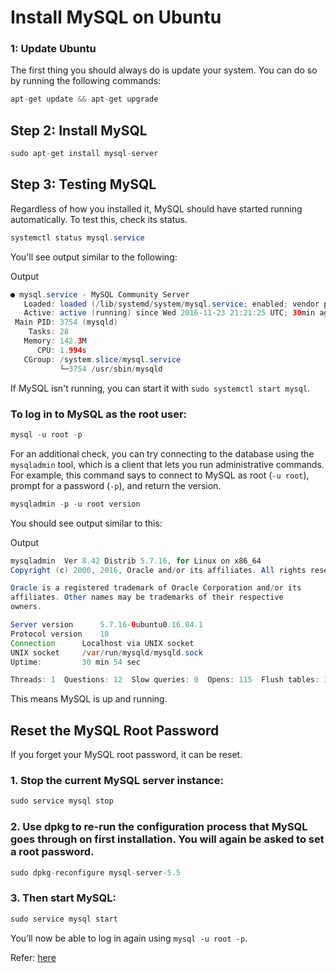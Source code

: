 # Install MySQL on Ubuntu

### 1: Update Ubuntu
The first thing you should always do is update your system. You can do so by running the following commands:

```java
apt-get update && apt-get upgrade
```

## Step 2: Install MySQL

```java
sudo apt-get install mysql-server
```

## Step 3: Testing MySQL
Regardless of how you installed it, MySQL should have started running automatically. To test this, check its status.

```java
systemctl status mysql.service
```

You'll see output similar to the following:

Output
```java
● mysql.service - MySQL Community Server
   Loaded: loaded (/lib/systemd/system/mysql.service; enabled; vendor preset: en
   Active: active (running) since Wed 2016-11-23 21:21:25 UTC; 30min ago
 Main PID: 3754 (mysqld)
    Tasks: 28
   Memory: 142.3M
      CPU: 1.994s
   CGroup: /system.slice/mysql.service
           └─3754 /usr/sbin/mysqld
```

If MySQL isn't running, you can start it with `sudo systemctl start mysql`.

### To log in to MySQL as the root user:

```java
mysql -u root -p
```

For an additional check, you can try connecting to the database using the `mysqladmin` tool, which is a client that lets you run administrative commands. For example, this command says to connect to MySQL as root (`-u root`), prompt for a password (`-p`), and return the version.

```java
mysqladmin -p -u root version
```
You should see output similar to this:

Output
```java
mysqladmin  Ver 8.42 Distrib 5.7.16, for Linux on x86_64
Copyright (c) 2000, 2016, Oracle and/or its affiliates. All rights reserved.

Oracle is a registered trademark of Oracle Corporation and/or its
affiliates. Other names may be trademarks of their respective
owners.

Server version      5.7.16-0ubuntu0.16.04.1
Protocol version    10
Connection      Localhost via UNIX socket
UNIX socket     /var/run/mysqld/mysqld.sock
Uptime:         30 min 54 sec

Threads: 1  Questions: 12  Slow queries: 0  Opens: 115  Flush tables: 1  Open tables: 34  Queries per second avg: 0.006
```

This means MySQL is up and running.


## Reset the MySQL Root Password
If you forget your MySQL root password, it can be reset.

### 1. Stop the current MySQL server instance:
```java
sudo service mysql stop
```

### 2. Use dpkg to re-run the configuration process that MySQL goes through on first installation. You will again be asked to set a root password.
```java
sudo dpkg-reconfigure mysql-server-5.5
```

### 3. Then start MySQL:
```java
sudo service mysql start
```
You’ll now be able to log in again using `mysql -u root -p`.


Refer: [here](https://www.linode.com/docs/databases/mysql/install-mysql-on-ubuntu-14-04/)
